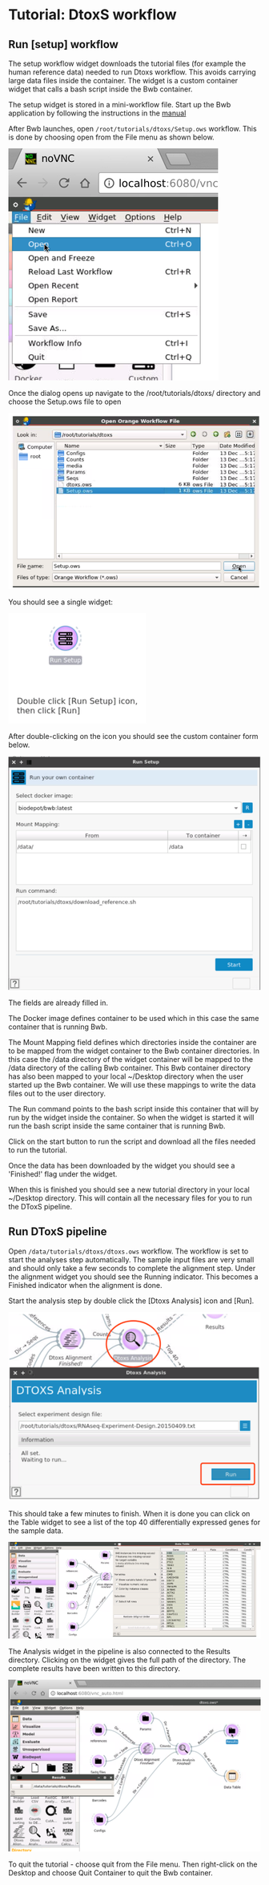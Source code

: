 
# Tutorial: DtoxS workflow

## Run [setup] workflow

The setup workflow widget downloads the tutorial files (for example the human reference data) needed to run Dtoxs workflow. This avoids carrying large data files inside the container. The widget is a custom container widget that calls a bash script inside the Bwb container. 

 The setup widget is stored in a mini-workflow file. Start up the Bwb application by following the instructions in the [manual](https://github.com/BioDepot/BioDepot-workflow-builder)

  
 After Bwb launches, open `/root/tutorials/dtoxs/Setup.ows` workflow. This is done by choosing open from the File menu as shown below.

  ![](media/open.png)

Once the dialog opens up navigate to the /root/tutorials/dtoxs/ directory and choose the Setup.ows file to open

  ![open2](media/open_setup.png)

You should see a single widget:
 
 ![setup1](media/dtoxs_tutorial_setup.png)
 
After double-clicking on the icon you should see the custom container form below.

![setup2](media/dtoxs_tutorial_setup2.png)

The fields are already filled in. 

The Docker image defines container to be used which in this case the same container that is running Bwb. 

The Mount Mapping field defines which directories inside the container are to be mapped from the widget container to the Bwb container directories. In this case the /data directory of the widget container will be mapped to the /data directory of the calling Bwb container. This Bwb container directory has also been mapped to your local ~/Desktop directory when the user started up the Bwb container. We will use these mappings to write the data files out to the user directory.

The Run command points to the bash script inside this container that will by run by the widget inside the container. So when the widget is started it will run the bash script inside the same container that is running Bwb. 

Click on the start button to run the script and download all the files needed to run the tutorial.

Once the data has been downloaded by the widget you should see a 'Finished!' flag under the widget.

When this is finished you should see a new tutorial directory in your local ~/Desktop directory. This will contain all the necessary files for you to run the DToxS pipeline.

## Run DToxS pipeline

Open `/data/tutorials/dtoxs/dtoxs.ows` workflow.  The workflow is set to start the analyses step automatically. The sample input files are very small and should only take a few seconds to complete the alignment step. Under the alignment widget you should see the Running indicator. This becomes a Finished indicator when the alignment is done.

Start the analysis step by double click the [Dtoxs Analysis] icon and [Run].

![run](media/dtoxs_tutorial_runpipeline.png)

This should take a few minutes to finish. When it is done you can click on the Table widget to see a list of the top 40 differentially expressed genes for the sample data.

  ![open3](media/table.png)

The Analysis widget in the pipeline is also connected to the Results directory. Clicking on the widget gives the full path of the directory. The complete results have been written to this directory.

  ![open](media/results.png)

To quit the tutorial - choose quit from the File menu. Then right-click on the Desktop and choose Quit Container to quit the Bwb container.



